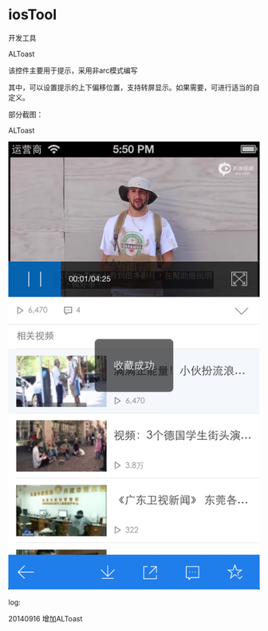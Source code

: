iosTool
=======

开发工具

ALToast

该控件主要用于提示，采用非arc模式编写

其中，可以设置提示的上下偏移位置，支持转屏显示。如果需要，可进行适当的自定义。



部分截图：

ALToast

![image width=320 height=568](https://github.com/qq644531343/iosTool/blob/master/screenshot/ALToast.png)


log:

20140916 增加ALToast

